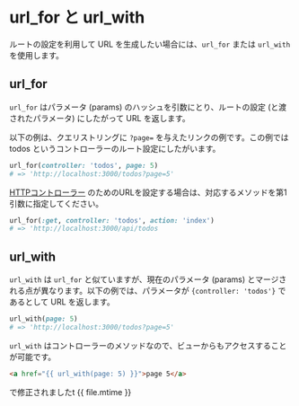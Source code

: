 # url_for と url_with

ルートの設定を利用して URL を生成したい場合には、```url_for``` または ```url_with``` を使用します。

## url_for

```url_for``` はパラメータ (params) のハッシュを引数にとり、ルートの設定 (と渡されたパラメータ) にしたがって URL を返します。

以下の例は、クエリストリングに ```?page=``` を与えたリンクの例です。この例では todos というコントローラーのルート設定にしたがいます。

```ruby
url_for(controller: 'todos', page: 5)
# => 'http://localhost:3000/todos?page=5'
```

[HTTPコントローラー](http_controllers.md) のためのURLを設定する場合は、対応するメソッドを第1引数に指定してください。

```ruby
url_for(:get, controller: 'todos', action: 'index')
# => 'http://localhost:3000/api/todos
```

## url_with

```url_with``` は ```url_for``` と似ていますが、現在のパラメータ (params) とマージされる点が異なります。以下の例では、パラメータが ```{controller: 'todos'}``` であるとして URL を返します。

```ruby
url_with(page: 5)
# => 'http://localhost:3000/todos?page=5'
```

```url_with``` はコントローラーのメソッドなので、ビューからもアクセスすることが可能です。

```html
<a href="{{ url_with(page: 5) }}">page 5</a>
```

で修正されましたt {{ file.mtime }}
